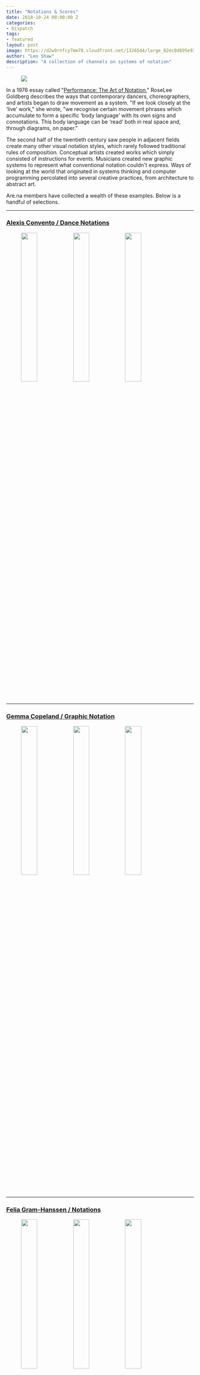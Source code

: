 ```yaml
---
title: "Notations & Scores"
date: 2018-10-24 00:00:00 Z
categories:
- Dispatch
tags:
- featured
layout: post
image: https://d2w9rnfcy7mm78.cloudfront.net/1326544/large_82ec0d895e937c6d52ccf2022ef04797.jpg
author: "Leo Shaw"
description: "A collection of channels on systems of notation"
---
```


<figure>
  <img src="https://d2w9rnfcy7mm78.cloudfront.net/1326544/large_82ec0d895e937c6d52ccf2022ef04797.jpg" />
</figure>

In a 1976 essay called "[Performance: The Art of Notation](http://performa-arts.org/magazine/entry/tonight-the-languages-of-dance-performance-the-art-of-notation)," RoseLee Goldberg describes the ways that contemporary dancers, choreographers, and artists began to draw movement as a system. "If we look closely at the ‘live’ work," she wrote, "we recognise certain movement phrases which accumulate to form a specific ‘body language’ with its own signs and connotations. This body language can be ‘read’ both in real space and, through diagrams, on paper."

The second half of the twentieth century saw people in adjacent fields create many other visual notation styles, which rarely followed traditional rules of composition. Conceptual artists created works which simply consisted of instructions for events. Musicians created new graphic systems to represent what conventional notation couldn't express. Ways of looking at the world that originated in systems thinking and computer programming percolated into several creative practices, from architecture to abstract art.

Are.na members have collected a wealth of these examples. Below is a handful of selections.

---

### [Alexis Convento / Dance Notations](https://www.are.na/alexis-convento/dance-notation-1498574922)


<figure>
  <img src="https://d2w9rnfcy7mm78.cloudfront.net/2741801/square_2336975521b3ad5ab55818df69b8d56a.jpg" style="display:inline-block; width: 32%; margin-top: 0; vertical-align: top;" />
  <img src="https://d2w9rnfcy7mm78.cloudfront.net/587666/square_fd89a284f88118b9a68e5900ccce5a5d.jpg" style="display:inline-block; width: 32%; margin-top: 0; vertical-align: top;" />
  <img src="https://d2w9rnfcy7mm78.cloudfront.net/1355004/square_6ad8fe29957732a7f1bd68afa85a72f6" style="display:inline-block; width: 32%; margin-top: 0; vertical-align: top;" />

</figure>

---

### [Gemma Copeland / Graphic Notation](https://www.are.na/gemma-copeland/graphic-notation)

<figure>
  <img src="https://d2w9rnfcy7mm78.cloudfront.net/885018/square_6e7ad2e5ca673b605515d0db4c4eef0c.jpg" style="display:inline-block; width: 32%; margin-top: 0; vertical-align: top;" />
  <img src="https://d2w9rnfcy7mm78.cloudfront.net/195603/square_9e61d04caf842583292a871cdc0b8e74.jpeg" style="display:inline-block; width: 32%; margin-top: 0; vertical-align: top;" />
  <img src="https://d2w9rnfcy7mm78.cloudfront.net/309233/square_d52e5a548266f3ae8d7e985f2d4db719.jpg" style="display:inline-block; width: 32%; margin-top: 0; vertical-align: top;" />

</figure>

---

### [Felia Gram-Hanssen / Notations](https://www.are.na/felia-gram-hanssen/notations)

<figure>
  <img src="https://d2w9rnfcy7mm78.cloudfront.net/1889006/square_8891dc9664bfd8476ffc90dba4c05c9c.jpeg" style="display:inline-block; width: 32%; margin-top: 0; vertical-align: top;" />
  <img src="https://d2w9rnfcy7mm78.cloudfront.net/2741916/square_59246a61a3604818dce49e7e750d1070.jpg" style="display:inline-block; width: 32%; margin-top: 0; vertical-align: top;" />
  <img src="https://d2w9rnfcy7mm78.cloudfront.net/1593511/square_55093af04b66583af5f0067da72f5353.jpg" style="display:inline-block; width: 32%; margin-top: 0; vertical-align: top;" />

</figure>



---


### [Nina Perlman / MOVEMENT / STEPS / NOTATIONS](https://www.are.na/nina-perlman/movement-steps-notations)

<figure>
  <img src="https://d2w9rnfcy7mm78.cloudfront.net/1774084/square_73da21a6ee0e8cf7e3824e6a37fb23a4" style="display:inline-block; width: 32%; margin-top: 0; vertical-align: top;" />
  <img src="https://d2w9rnfcy7mm78.cloudfront.net/2226563/square_195d376acabf24a6cfc953559da0a412.png" style="display:inline-block; width: 32%; margin-top: 0; vertical-align: top;" />
  <img src="https://d2w9rnfcy7mm78.cloudfront.net/1836641/square_a881a9541a5f823d5e0276b013e8286a.png" style="display:inline-block; width: 32%; margin-top: 0; vertical-align: top;" />
</figure>

---

Are.na Dispatch is a biweekly selection of new blog posts and notable channels, selected by the Are.na team and community. [Subscribe here](https://mailchi.mp/are.na/dispatch).
